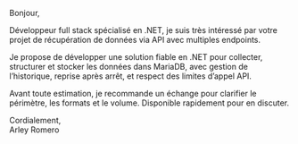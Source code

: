 
Bonjour,

Développeur full stack spécialisé en .NET, je suis très intéressé par votre projet de récupération de données via API avec multiples endpoints.

Je propose de développer une solution fiable en .NET pour collecter, structurer et stocker les données dans MariaDB, avec gestion de l’historique, reprise après arrêt, et respect des limites d’appel API.

Avant toute estimation, je recommande un échange pour clarifier le périmètre, les formats et le volume. Disponible rapidement pour en discuter.

Cordialement,  
Arley Romero
